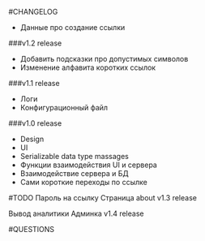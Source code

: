 #CHANGELOG


- Данные про создание ссылки

###v1.2 release
- Добавить подсказки про допустимых символов
- Изменение алфавита коротких ссылок

###v1.1 release
- Логи
- Конфигурационный файл

###v1.0 release
- Design
- UI
- Serializable data type massages
- Функции взаимодействия UI и сервера
- Взаимодействие сервера и БД
- Сами короткие переходы по ссылке





#TODO
Пароль на ссылку
Страница about
v1.3 release 

Вывод аналитики
Админка
v1.4 release





#QUESTIONS
